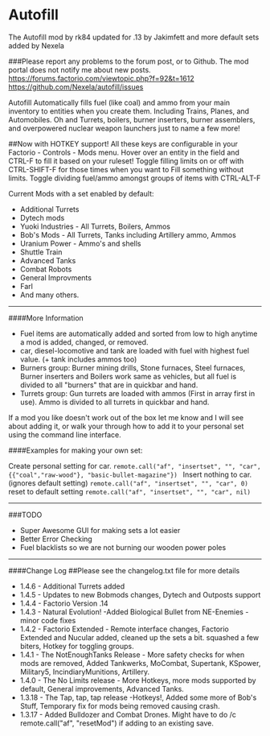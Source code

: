 Autofill
=====

The Autofill mod by rk84 updated for .13 by Jakimfett and more default sets added by Nexela

###Please report any problems to the forum post, or to Github. The mod portal does not notify me about new posts.
https://forums.factorio.com/viewtopic.php?f=92&t=1612
https://github.com/Nexela/autofill/issues

Autofill Automatically fills fuel (like coal) and ammo from your main inventory to entities when you create them. Including Trains, Planes, and Automobiles. Oh and Turrets, boilers, burner inserters, burner assemblers, and overpowered nuclear weapon launchers just to name a few more!

##Now with HOTKEY support!
All these keys are configurable in your Factorio - Controls - Mods menu.
Hover over an entity in the field and CTRL-F to fill it based on your ruleset!
Toggle filling limits on or off with CTRL-SHIFT-F for those times when you want to Fill something without limits.
Toggle dividing fuel/ammo amongst groups of items with CTRL-ALT-F

Current Mods with a set enabled by default:

* Additional Turrets
* Dytech mods
* Yuoki Industries - All Turrets, Boilers, Ammos
* Bob's Mods - All Turrets, Tanks including Artillery ammo, Ammos
* Uranium Power - Ammo's and shells
* Shuttle Train
* Advanced Tanks
* Combat Robots
* General Improvments
* Farl
* And many others.

---

####More Information

* Fuel items are automatically added and sorted from low to high anytime a mod is added, changed, or removed.
* car, diesel-locomotive and tank are loaded with fuel with highest fuel value. (+ tank includes ammos too)
* Burners group: Burner mining drills, Stone furnaces, Steel furnaces, Burner inserters and Boilers work same as vehicles, but all fuel is divided to all "burners" that are in quickbar and hand.
* Turrets group: Gun turrets are loaded with ammos (First in array first in use). Ammo is divided to all turrets in quickbar and hand.

If a mod you like doesn't work out of the box let me know and I will see about adding it, or walk your through how to add it to your personal set using the command line interface.

####Examples for making your own set:  

Create  personal setting for car.
`remote.call("af", "insertset", "", "car", {{"coal","raw-wood"}, "basic-bullet-magazine"}) `
Insert nothing to car. (ignores default setting)
`remote.call("af", "insertset", "", "car", 0) `
reset to default setting
`remote.call("af", "insertset", "", "car", nil)`

------

###TODO

* Super Awesome GUI for making sets a lot easier
* Better Error Checking
* Fuel blacklists so we are not burning our wooden power poles

---

####Change Log
##Please see the changelog.txt file for more details

* 1.4.6   - Additional Turrets added
* 1.4.5   - Updates to new Bobmods changes, Dytech and Outposts support
* 1.4.4   - Factorio Version .14
* 1.4.3   - Natural Evolution! -Added Biological Bullet from NE-Enemies -minor code fixes
* 1.4.2   - Factorio Extended - Remote interface changes, Factorio Extended and Nucular added, cleaned up the sets a bit. squashed a few biters, Hotkey for toggling groups.
* 1.4.1   - The NotEnoughTanks Release - More safety checks for when mods are removed, Added Tankwerks, MoCombat, Supertank, KSpower, Military5, IncindiaryMunitions, Artillery.
* 1.4.0   - The No Limits release - More Hotkeys, more mods supported by default, General improvements, Advanced Tanks.
* 1.3.18 -  The Tap, tap, tap release -Hotkeys!, Added some more of Bob's Stuff, Temporary fix for mods being removed causing crash.
* 1.3.17 - Added Bulldozer and Combat Drones.  Might have to do /c remote.call("af", "resetMod") if adding to an existing save.

